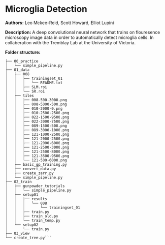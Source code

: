 # Microglia Detection

**Authors:** Leo Mckee-Reid, Scott Howard, Elliot Lupini

**Description:** A deep convolutional neural network that trains on flouresence microscopy image data in order to automatically detect microglia cells. In collaberation with the Tremblay Lab at the University of Victoria.

**Folder structure:**

```.
├── 00_practice
│   └── simple_pipeline.py
├── 01_data
│   ├── 008
│   │   ├── trainingset_01
│   │   │   └── README.txt
│   │   ├── SLM.roi
│   │   └── SR.roi
│   ├── tiles
│   │   ├── 008-500-3000.png
│   │   ├── 008-5000-500.png
│   │   ├── 010-2000-0.png
│   │   ├── 010-2500-2500.png
│   │   ├── 022-1500-9500.png
│   │   ├── 022-3000-7500.png
│   │   ├── 089-1500-500.png
│   │   ├── 089-3000-1000.png
│   │   ├── 121-1000-2500.png
│   │   ├── 121-2000-2500.png
│   │   ├── 121-2000-6000.png
│   │   ├── 121-2500-3000.png
│   │   ├── 121-2500-8000.png
│   │   ├── 121-3500-9500.png
│   │   └── 121-500-6000.png
│   ├── basic_gp_training.py
│   ├── convert_data.py
│   ├── create_zarr.py
│   └── simple_pipeline.py
├── 02_train
│   ├── gunpowder_tutorials
│   │   └── simple_pipeline.py
│   ├── setup01
│   │   ├── results
│   │   │   └── 008
│   │   │       └── trainingset_01
│   │   ├── train.py
│   │   ├── train_old.py
│   │   └── train_temp.py
│   └── setup02
│       └── train.py
├── 03_view
└── create_tree.py```
